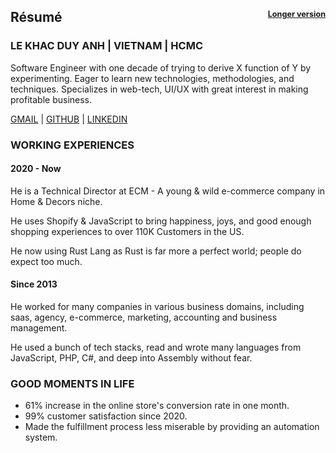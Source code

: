 ## Résumé <span style="font-size: 0.6em; float:right;">[Longer version](https://0xlkda.github.io/resume/lkda-long.pdf)</span>

### LE KHAC DUY ANH | VIETNAM | HCMC

Software Engineer with one decade of trying to derive X function of Y by experimenting.
Eager to learn new technologies, methodologies, and techniques.
Specializes in web-tech, UI/UX with great interest in making profitable business.

[GMAIL](mailto:lekhacduyanh@gmail.com) | [GITHUB](https://github.com/0xlkda) | [LINKEDIN](https://www.linkedin.com/in/lkda/) 

### WORKING EXPERIENCES

#### 2020 - Now

He is a Technical Director at ECM - A young & wild e-commerce company in Home & Decors niche.

He uses Shopify & JavaScript to bring happiness, joys, and good enough shopping experiences to over 110K Customers in the US.

He now using Rust Lang as Rust is far more a perfect world; people do expect too much.

#### Since 2013

He worked for many companies in various business domains, including saas, agency, e-commerce, marketing, accounting and business management.

He used a bunch of tech stacks, read and wrote many languages from JavaScript, PHP, C#, and deep into Assembly without fear. 

### GOOD MOMENTS IN LIFE

- 61% increase in the online store's conversion rate in one month.
- 99% customer satisfaction since 2020.
- Made the fulfillment process less miserable by providing an automation system.
